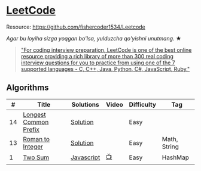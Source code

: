 # [LeetCode](https://leetcode.com/problemset/algorithms/)
Resource: https://github.com/fishercoder1534/Leetcode

_Agar bu loyiha sizga yoqgan bo'lsa, yulduzcha qo'yishni unutmang._ &#9733;

> ["For coding interview preparation, LeetCode is one of the best online resource providing a rich library of more than 300 real coding interview questions for you to practice from using one of the 7 supported languages - C, C++, Java, Python, C#, JavaScript, Ruby."](https://www.quora.com/How-effective-is-Leetcode-for-preparing-for-technical-interviews)

## Algorithms

| #    |      Title     | Solutions                                                                                                                                | Video                                                                         | Difficulty                       | Tag                  
|------|----------------|------------------------------------------------------------------------------------------------------------------------------------------|-------------------------------------------------------------------------------|----------------------------------|-------------
| 14   |[Longest Common Prefix](https://leetcode.com/problems/longest-common-prefix/)| [Solution](../master/src/main/javascript/_14.js)                                                                   |                            | Easy                             
| 13   |[Roman to Integer](https://leetcode.com/problems/roman-to-integer)| [Solution](../master/src/main/javascript/_13.js)                                                                   |                                                                               | Easy                             | Math, String
| 1    |[Two Sum](https://leetcode.com/problems/two-sum/)| [Javascript](../master/src/main/javascript/_1.js) | [:tv:](https://www.youtube.com/watch?v=kPXOr6pW8KM&t=)                        | Easy                             | HashMap 

